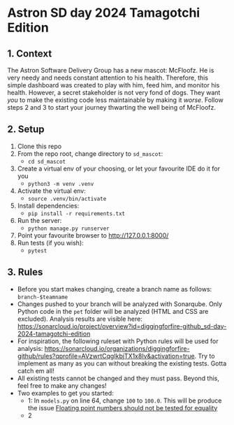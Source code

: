 # Astron SD day 2024 Tamagotchi Edition

## 1. Context

The Astron Software Delivery Group has a new mascot: McFloofz. He is very needy and needs constant attention to his health. Therefore, this simple dashboard was created to play with him, feed him, and monitor his health. However, a secret stakeholder is not very fond of dogs. They want *you* to make the existing code less maintainable by making it *worse*. Follow steps 2 and 3 to start your journey thwarting the well being of McFloofz.


## 2. Setup

1. Clone this repo 
2. From the repo root, change directory to `sd_mascot`:
    - `cd sd_mascot`
3. Create a virtual env of your choosing, or let your favourite IDE do it for you 
    - `python3 -m venv .venv`
4. Activate the virtual env:
    - `source .venv/bin/activate`
5. Install dependencies: 
    - `pip install -r requirements.txt`
6. Run the server:
    - `python manage.py runserver`
7. Point your favourite browser to http://127.0.0.1:8000/
8. Run tests (if you wish):
    - `pytest`

## 3. Rules

* Before you start makes changing, create a branch name as follows: `branch-$teamname`
* Changes pushed to your branch will be analyzed with Sonarqube. Only Python code in the `pet` folder will be analyzed (HTML and CSS are excluded). Analysis results are visible here: https://sonarcloud.io/project/overview?id=diggingforfire-github_sd-day-2024-tamagotchi-edition
* For inspiration, the following ruleset with Python rules will be used for analysis: https://sonarcloud.io/organizations/diggingforfire-github/rules?qprofile=AVzwrtCqgIkbjTX1x8Iv&activation=true. Try to implement as many as you can without breaking the existing tests. Gotta catch em all!
* All existing tests cannot be changed and they must pass. Beyond this, feel free to make any changes!
* Two examples to get you started:
    - 1: In `models.py` on line 64, change `100` to `100.0`. This will be produce the issue [Floating point numbers should not be tested for equality](https://sonarcloud.io/organizations/diggingforfire-github/rules?activation=true&open=python%3AS1244&q=floating&qprofile=AVzwrtCqgIkbjTX1x8Iv&tab=how_to_fix)
    - 2 